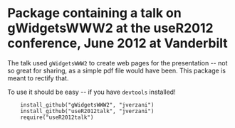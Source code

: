 Package containing a talk on gWidgetsWWW2 at the useR2012 conference, June 2012 at Vanderbilt
=============================================================================================


The talk used `gWidgetsWWW2` to create web pages for the presentation -- not so great for sharing, as a simple pdf file would have been. This package is meant to rectify that.

To use it should be easy -- if you have `devtools` installed!

```
    install_github("gWidgetsWWW2", "jverzani")
    install_github("useR2012talk", "jverzani")
    require("useR2012talk")
```
